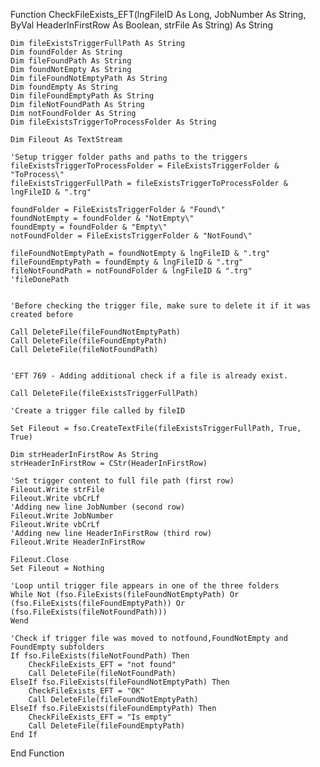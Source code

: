 Function CheckFileExists_EFT(lngFileID As Long, JobNumber As String, ByVal HeaderInFirstRow As Boolean, strFile As String) As String

    Dim fileExistsTriggerFullPath As String
    Dim foundFolder As String
    Dim fileFoundPath As String
    Dim foundNotEmpty As String
    Dim fileFoundNotEmptyPath As String
    Dim foundEmpty As String
    Dim fileFoundEmptyPath As String
    Dim fileNotFoundPath As String
    Dim notFoundFolder As String
    Dim fileExistsTriggerToProcessFolder As String
    
    Dim Fileout As TextStream
            
    'Setup trigger folder paths and paths to the triggers
    fileExistsTriggerToProcessFolder = FileExistsTriggerFolder & "ToProcess\"
    fileExistsTriggerFullPath = fileExistsTriggerToProcessFolder & lngFileID & ".trg"
    
    foundFolder = FileExistsTriggerFolder & "Found\"
    foundNotEmpty = foundFolder & "NotEmpty\"
    foundEmpty = foundFolder & "Empty\"
    notFoundFolder = FileExistsTriggerFolder & "NotFound\"
    
    fileFoundNotEmptyPath = foundNotEmpty & lngFileID & ".trg"
    fileFoundEmptyPath = foundEmpty & lngFileID & ".trg"
    fileNotFoundPath = notFoundFolder & lngFileID & ".trg"
    'fileDonePath
    
    
    'Before checking the trigger file, make sure to delete it if it was created before

    Call DeleteFile(fileFoundNotEmptyPath)
    Call DeleteFile(fileFoundEmptyPath)
    Call DeleteFile(fileNotFoundPath)

    
    'EFT 769 - Adding additional check if a file is already exist.

    Call DeleteFile(fileExistsTriggerFullPath)

    'Create a trigger file called by fileID
    
    Set Fileout = fso.CreateTextFile(fileExistsTriggerFullPath, True, True)
    
    Dim strHeaderInFirstRow As String
    strHeaderInFirstRow = CStr(HeaderInFirstRow)
    
    'Set trigger content to full file path (first row)
    Fileout.Write strFile
    Fileout.Write vbCrLf
    'Adding new line JobNumber (second row)
    Fileout.Write JobNumber
    Fileout.Write vbCrLf
    'Adding new line HeaderInFirstRow (third row)
    Fileout.Write HeaderInFirstRow
    
    Fileout.Close
    Set Fileout = Nothing
    
    'Loop until trigger file appears in one of the three folders
    While Not (fso.FileExists(fileFoundNotEmptyPath) Or (fso.FileExists(fileFoundEmptyPath)) Or (fso.FileExists(fileNotFoundPath)))
    Wend
    
    'Check if trigger file was moved to notfound,FoundNotEmpty and FoundEmpty subfolders
    If fso.FileExists(fileNotFoundPath) Then
        CheckFileExists_EFT = "not found"
        Call DeleteFile(fileNotFoundPath)
    ElseIf fso.FileExists(fileFoundNotEmptyPath) Then
        CheckFileExists_EFT = "OK"
        Call DeleteFile(fileFoundNotEmptyPath)
    ElseIf fso.FileExists(fileFoundEmptyPath) Then
        CheckFileExists_EFT = "Is empty"
        Call DeleteFile(fileFoundEmptyPath)
    End If


End Function
